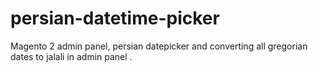 # persian-datetime-picker
Magento 2 admin panel, persian datepicker and converting all gregorian dates to jalali in admin panel .
